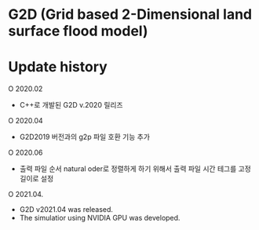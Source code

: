 # G2D (Grid based 2-Dimensional land surface flood model) 

# Update history
O 2020.02
 - C++로 개발된 G2D v.2020 릴리즈
 
O 2020.04 
 - G2D2019 버전과의 g2p 파일 호환 기능 추가
 
O 2020.06 
 - 출력 파일 순서 natural oder로 정렬하게 하기 위해서 출력 파일 시간 테그를 고정 길이로 설정 
 
O 2021.04.
 - G2D v2021.04 was released.
 - The simulatior using NVIDIA GPU was developed.
